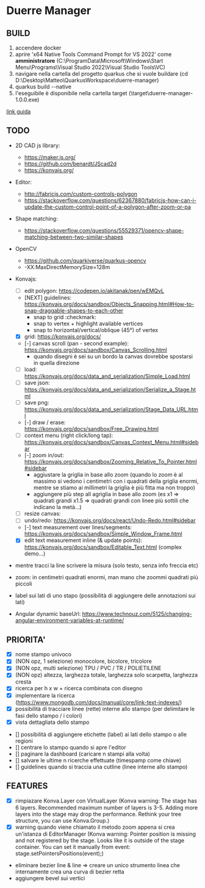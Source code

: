 # Duerre Manager


## BUILD
1. accendere docker
2. aprire 'x64 Native Tools Command Prompt for VS 2022' come **amministratore** (C:\ProgramData\Microsoft\Windows\Start Menu\Programs\Visual Studio 2022\Visual Studio Tools\VC)
3. navigare nella cartella del progetto quarkus che si vuole buildare (cd D:\Desktop\Matteo\QuarkusWorkspace\duerre-manager)
4. quarkus build --native
5. l'eseguibile è disponibile nella cartella target (\target\duerre-manager-1.0.0.exe)

[link guida](https://quarkus.io/guides/building-native-image#producing-a-native-executable)

## TODO

- 2D CAD js library:
    - https://maker.js.org/
    - https://github.com/benardt/JScad2d
    - https://konvajs.org/

- Editor:
    - http://fabricjs.com/custom-controls-polygon
    - https://stackoverflow.com/questions/62367880/fabricjs-how-can-i-update-the-custom-control-point-of-a-polygon-after-zoom-or-pa

- Shape matching:
    - https://stackoverflow.com/questions/55529371/opencv-shape-matching-between-two-similar-shapes

- OpenCV
    - https://github.com/quarkiverse/quarkus-opencv
    - -XX:MaxDirectMemorySize=128m

- Konvajs:
    - [ ] edit polygon: https://codepen.io/akitanak/pen/wEMQvL
    - [NEXT] guidelines: https://konvajs.org/docs/sandbox/Objects_Snapping.html#How-to-snap-draggable-shapes-to-each-other
        - snap to grid :checkmark:
        - snap to vertex + highlight available vertices
        - snap to horizontal/vertical/oblique (45°) of vertex
    - [x] grid: https://konvajs.org/docs/
    - [-] canvas scroll (pan - second example): https://konvajs.org/docs/sandbox/Canvas_Scrolling.html
        - quando disegni è sei su un bordo la canvas dovrebbe spostarsi in quella direzione
    - [ ] load: https://konvajs.org/docs/data_and_serialization/Simple_Load.html
    - [ ] save json: https://konvajs.org/docs/data_and_serialization/Serialize_a_Stage.html
    - [ ] save png: https://konvajs.org/docs/data_and_serialization/Stage_Data_URL.html
    - [-] draw / erase: https://konvajs.org/docs/sandbox/Free_Drawing.html
    - [ ] context menu (right click/long tap): https://konvajs.org/docs/sandbox/Canvas_Context_Menu.html#sidebar
    - [-] zoom in/out: https://konvajs.org/docs/sandbox/Zooming_Relative_To_Pointer.html#sidebar
        - aggiustare la griglia in base allo zoom (quando lo zoom è al massimo si vedono i centimetri con i quadrati della griglia enormi, mentre se stiamo ai millimetri la griglia è più fitta ma non troppo)
        - aggiungere più step all agriglia in base allo zoom (es x1 => quadrati grandi x1.5 => quadrati grandi con linee più sottili che indicano la metà...)
    - [ ] resize canvas:
    - [ ] undo/redo: https://konvajs.org/docs/react/Undo-Redo.html#sidebar
    - [-] text measurement over lines/segments: https://konvajs.org/docs/sandbox/Simple_Window_Frame.html 
    - [x] edit text measurement inline (& update points): https://konvajs.org/docs/sandbox/Editable_Text.html (complex demo...)

- mentre tracci la line scrivere la misura (solo testo, senza info freccia etc)
- zoom: in centimetri quadrati enormi, man mano che zoommi quadrati più piccoli
- label sui lati di uno stapo (possibilità di aggiungere delle annotazioni sui lati)

- Angular dynamic baseUrl: https://www.technouz.com/5125/changing-angular-environment-variables-at-runtime/


## PRIORITA'
- [x] nome stampo univoco
- [x] (NON opz, 1 selezione) monocolore, bicolore, tricolore
- [x] (NON opz, multi selezione) TPU / PVC / TR / POLIETILENE
- [x] (NON opz) altezza, larghezza totale, larghezza solo scarpetta, larghezza cresta
- [x] ricerca per h x w + ricerca combinata con disegno
- [x] implementare la ricerca (https://www.mongodb.com/docs/manual/core/link-text-indexes/)
- [x] possibilità di tracciare linee (rette) interne allo stampo (per delimitare le fasi dello stampo / i colori)
- [x] vista dettagliata dello stampo
- [] possibilità di aggiungere etichette (label) ai lati dello stampo o alle regioni 
- [] centrare lo stampo quando si apre l'editor
- [] paginare la dashboard (caricare n stampi alla volta)
- [] salvare le ultime n ricerche effettuate (timespamp come chiave)
- [] guidelines quando si traccia una cutline (linee interne allo stampo)

## FEATURES
- [x] rimpiazare Konva.Layer con VirtualLayer (Konva warning: The stage has 6 layers. Recommended maximum number of layers is 3-5. Adding more layers into the stage may drop the performance. Rethink your tree structure, you can use Konva.Group.)
- [x] warning quando viene chiamato il metodo zoom appena si crea un'istanza di EditorManager (Konva warning: Pointer position is missing and not registered by the stage. Looks like it is outside of the stage container. You can set it manually from event: stage.setPointersPositions(event);)
- eliminare bezier line & line => creare un unico strumento linea che internamente crea una curva di bezier retta
- aggiungere bevel sui vertici

